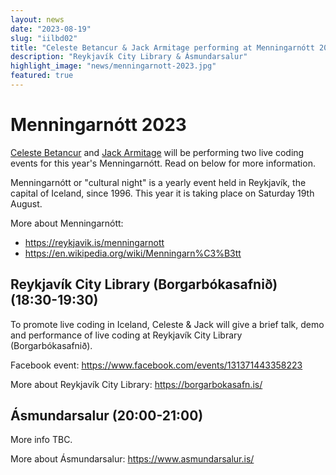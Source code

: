 ```yaml
---
layout: news
date: "2023-08-19"
slug: "iilbd02"
title: "Celeste Betancur & Jack Armitage performing at Menningarnótt 2023"
description: "Reykjavík City Library & Ásmundarsalur"
highlight_image: "news/menningarnott-2023.jpg"
featured: true
---
```


<script>
import CaptionedImage from "../../components/Images/CaptionedImage.svelte"
</script>

<CaptionedImage
src="news/menningarnott-2023.jpg"
alt=""
caption=""/>

# Menningarnótt 2023

[Celeste Betancur](https://iil.is/openlab/59) and [Jack Armitage](https://iil.is/people#jack-armitage) will be performing two live coding events for this year's Menningarnótt. Read on below for more information.

Menningarnótt or "cultural night" is a yearly event held in Reykjavík, the capital of Iceland, since 1996. This year it is taking place on Saturday 19th August.

More about Menningarnótt: 
- https://reykjavik.is/menningarnott
- https://en.wikipedia.org/wiki/Menningarn%C3%B3tt

## Reykjavík City Library (Borgarbókasafnið) (18:30-19:30)

To promote live coding in Iceland, Celeste & Jack will give a brief talk, demo and performance of live coding at Reykjavík City Library (Borgarbókasafnið).

Facebook event: https://www.facebook.com/events/131371443358223

More about Reykjavík City Library: https://borgarbokasafn.is/

## Ásmundarsalur (20:00-21:00)

More info TBC.

More about Ásmundarsalur: https://www.asmundarsalur.is/

